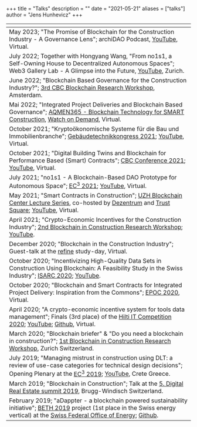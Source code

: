 +++
title = "Talks"
description = ""
date = "2021-05-21"
aliases = ["talks"]
author = "Jens Hunhevicz"
+++

| <!-- -->  |
| ----------- |
| May 2023; "The Promise of Blockchain for the Construction Industry - A Governance Lens"; archiDAO Podcast, <a target="_blank" rel="noopener noreferrer" href="https://www.youtube.com/live/bRNjL0Ep4HQ?feature=share&t=18"><i class="fab fa-youtube"></i> YouTube</a>, Virtual. |
| July 2022; Together with Hongyang Wang, "From no1s1, a Self-Owning House to Decentralized Autonomous Spaces"; Web3 Gallery Lab - A Glimpse into the Future, <a target="_blank" rel="noopener noreferrer" href="https://www.youtube.com/watch?v=LKWg7UzarLI"><i class="fab fa-youtube"></i> YouTube</a>, Zurich. |
| June 2022; "Blockchain Based Governance for the Construction Industry?"; <a target="_blank" rel="noopener noreferrer" href="https://www.constructionblockchain.org/calendar-1/2nd-research-workshop-8gt3t">3rd CBC Blockchain Research Workshop</a>, Amsterdam. |
| Mai 2022; "Integrated Project Deliveries and Blockchain Based Governance"; <a target="_blank" rel="noopener noreferrer" href="https://aqmen365.com/blockchain-technology-for-smart-construction/">AQMEN365 - Blockchain Technology for SMART Construction</a>, <a target="_blank" rel="noopener noreferrer" href="https://informaconnect.com/blockchain-technology-for-smart-construction/on-demand-registration/"><i class="fab fa-youtube"></i> Watch on Demand</a>, Virtual. |
| October 2021; "Kryptoökonomische Systeme für die Bau und Immobilienbranche"; <a target="_blank" rel="noopener noreferrer" href="https://www.gebaeudetechnik-kongress.ch/">Gebäudetechnikkongress 2021</a>; <a target="_blank" rel="noopener noreferrer" href="https://www.youtube.com/watch?v=GrGo5YjmO6c"><i class="fab fa-youtube"></i> YouTube</a>, Virtual. |
| October 2021; "Digital Building Twins and Blockchain for Performance Based (Smart) Contracts"; <a target="_blank" rel="noopener noreferrer" href="https://www.constructionblockchain.org/2021">CBC Conference 2021</a>; <a target="_blank" rel="noopener noreferrer" href="https://youtu.be/6FbbrGOj-nA"><i class="fab fa-youtube"></i> YouTube</a>, Virtual. |
| July 2021; "no1s1 - A Blockchain-Based DAO Prototype for Autonomous Space"; <a target="_blank" rel="noopener noreferrer" href="https://ec-3.org/conference2021/">EC<sup>3</sup> 2021</a>; <a target="_blank" rel="noopener noreferrer" href="https://youtu.be/iyz45BHiRrc"><i class="fab fa-youtube"></i> YouTube</a>, Virtual. |
| May 2021; "Smart Contracts in Construction"; <a target="_blank" rel="noopener noreferrer" href="https://www.blockchain.uzh.ch/events/lecture-series-fs21-smart-contracts-in-construction/"> UZH Blockchain Center Lecture Series</a>, co-hosted by <a target="_blank" rel="noopener noreferrer" href="https://www.dezentrum.ch/en/">Dezentrum</a> and <a target="_blank" rel="noopener noreferrer" href="https://www.trustsquare.ch/">Trust Square</a>; <a target="_blank" rel="noopener noreferrer" href="https://youtu.be/1F9eZ4gEHzY"><i class="fab fa-youtube"></i> YouTube</a>, Virtual. |
| April 2021; "Crypto-Economic Incentives for the Construction Industry"; <a target="_blank" rel="noopener noreferrer" href="https://www.constructionblockchain.org/calendar-1/2nd-research-workshop"> 2nd Blockchain in Construction Research Workshop</a>; <a target="_blank" rel="noopener noreferrer" href="https://www.youtube.com/watch?v=N4SiKxM7GXg&list=PLZKfPczNKw84_gBTipH2r_dg4Xlr3qizA&index=4&t=1280s"><i class="fab fa-youtube"></i> YouTube</a>. |
| December 2020; "Blockchain in the Construction Industry"; Guest-talk at the <a target="_blank" rel="noopener noreferrer" href="https://refineprojects.com/en/"> refine</a> study-day, Virtual. |
| October 2020; "Incentivizing High-Quality Data Sets in Construction Using Blockchain: A Feasibility Study in the Swiss Industry"; <a target="_blank" rel="noopener noreferrer" href="https://isarc2020.org/">ISARC 2020</a>; <a target="_blank" rel="noopener noreferrer" href="https://youtu.be/T9BF6fHjA_E"><i class="fab fa-youtube"></i> YouTube</a>. |
| October 2020; "Blockchain and Smart Contracts for Integrated Project Delivery: Inspiration from the Commons"; <a target="_blank" rel="noopener noreferrer" href="https://epossociety.org/epoc-2020-website">EPOC 2020</a>, Virtual. |
| April 2020; "A crypto-economic incentive system for tools data management"; Finals (3rd place) of the <a target="_blank" rel="noopener noreferrer" href="https://www.hilti.group/content/hilti/CP/XX/en/non-transactional/misc/hilti-it-competition.html#nav/close">Hilti IT Competition 2020</a>; <a target="_blank" rel="noopener noreferrer" href="https://www.youtube.com/watch?v=3d117sKsYOw"><i class="fab fa-youtube"></i> YouTube</a>; <a target="_blank" rel="noopener noreferrer" href="https://github.com/hujens/ITcompetition2020"><i class="fab fa-github"></i> Github</a>, Virtual. |
| March 2020; "Blockchain briefer" & "Do you need a blockchain in construction?"; <a target="_blank" rel="noopener noreferrer" href="https://ic.ibi.ethz.ch/news/2020/02/workshop-on-blockchain-in-construction.html"> 1st Blockchain in Construction Research Workshop</a>, Zurich Switzerland. |
| July 2019; "Managing mistrust in construction using DLT: a review of use-​case categories for technical design decisions"; Opening Plenary at the <a target="_blank" rel="noopener noreferrer" href="https://ec-3.org/conf2019/">EC<sup>3</sup> 2019</a>; <a target="_blank" rel="noopener noreferrer" href="https://www.youtube.com/watch?v=o2quF6dff8I&feature=emb_logo"><i class="fab fa-youtube"></i> YouTube</a>, Crete Greece. |
| March 2019; "Blockchain in Construction"; Talk at the <a target="_blank" rel="noopener noreferrer" href="https://www.digitalrealestate.ch/digital-real-estate-summit-2019/">5. Digital Real Estate summit 2019</a>, Brugg-Windisch Switzerland. |
| February 2019; "aDappter - a blockchain powered sustainability initiative"; <a target="_blank" rel="noopener noreferrer" href="https://blockchain.ethz.ch/blockchain-news/2019/02/beth-blockchain-school-for-sustainability.html">BETH 2019</a> project (1st place in the Swiss energy vertical) at the <a target="_blank" rel="noopener noreferrer" href="https://www.bfe.admin.ch/bfe/en/home.html">Swiss Federal Office of Energy</a>; <a target="_blank" rel="noopener noreferrer" href="https://github.com/hujens/aDappter"><i class="fab fa-github"></i> Github</a>. |
